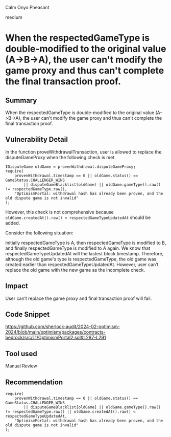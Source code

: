Calm Onyx Pheasant

medium

# When the respectedGameType is double-modified to the original value (A->B->A), the user can't modify the game proxy and thus can't complete the final transaction proof.

## Summary

When the respectedGameType is double-modified to the original value (A->B->A), the user can't modify the game proxy and thus can't complete the final transaction proof.

## Vulnerability Detail

In the function proveWithdrawalTransaction, user is allowed to replace the disputeGameProxy when the following check is met.

```solidity
IDisputeGame oldGame = provenWithdrawal.disputeGameProxy;
require(
    provenWithdrawal.timestamp == 0 || oldGame.status() == GameStatus.CHALLENGER_WINS
        || disputeGameBlacklist[oldGame] || oldGame.gameType().raw() != respectedGameType.raw(),
    "OptimismPortal: withdrawal hash has already been proven, and the old dispute game is not invalid"
);
```

However, this check is not comprehensive because `oldGame.createdAt().raw() < respectedGameTypeUpdatedAt` should be added.

Consider the following situation: 

Initially respectedGameType is A, then respectedGameType is modified to B, and finally respectedGameType is modified to A again. We know that respectedGameTypeUpdatedAt will the lastest block.timestamp. Therefore, although the old game's type is respectedGameType, the old game was created earlier than respectedGameTypeUpdatedAt. However, user can’t replace the old game with the new game as the incomplete check.

## Impact

User can’t replace the game proxy and final transaction proof will fail.

## Code Snippet

https://github.com/sherlock-audit/2024-02-optimism-2024/blob/main/optimism/packages/contracts-bedrock/src/L1/OptimismPortal2.sol#L287-L291

## Tool used

Manual Review

## Recommendation

```solidity
require(
    provenWithdrawal.timestamp == 0 || oldGame.status() == GameStatus.CHALLENGER_WINS
        || disputeGameBlacklist[oldGame] || oldGame.gameType().raw() != respectedGameType.raw() || oldGame.createdAt().raw() < respectedGameTypeUpdatedAt,
    "OptimismPortal: withdrawal hash has already been proven, and the old dispute game is not invalid"
);
```